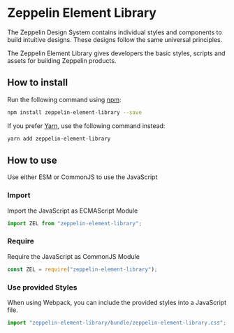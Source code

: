 # Zeppelin Element Library

The Zeppelin Design System contains individual styles and components to build intuitive designs. These designs follow the same universal principles.

The Zeppelin Element Library gives developers the basic styles, scripts and assets for building Zeppelin products.

## How to install

Run the following command using [npm](https://www.npmjs.com/):

```bash
npm install zeppelin-element-library --save
```

If you prefer [Yarn](https://yarnpkg.com/en/), use the following command instead:

```bash
yarn add zeppelin-element-library
```

## How to use

Use either ESM or CommonJS to use the JavaScript

### Import

Import the JavaScript as ECMAScript Module

```javascript
import ZEL from "zeppelin-element-library";
```

### Require

Require the JavaScript as CommonJS Module

```javascript
const ZEL = require("zeppelin-element-library");
```

### Use provided Styles


When using Webpack, you can include the provided styles into a JavaScript file.


```javascript
import "zeppelin-element-library/bundle/zeppelin-element-library.css";
```

